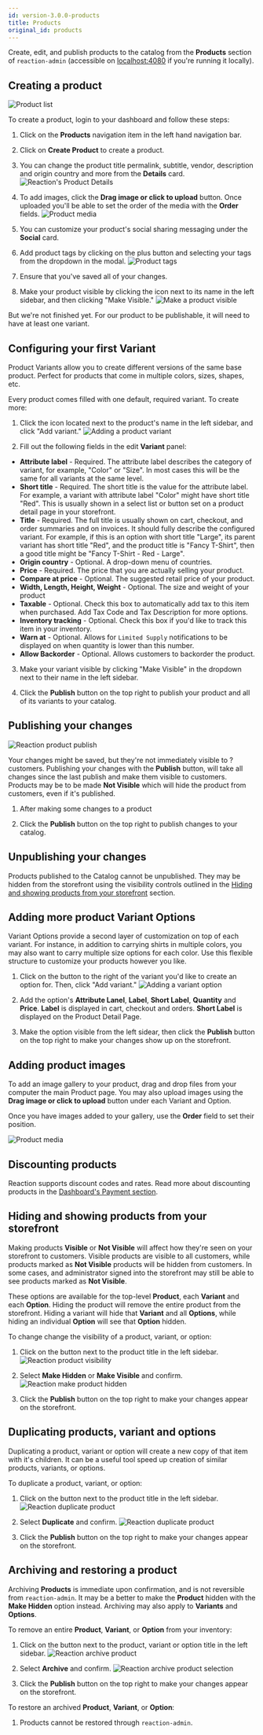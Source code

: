 ```yaml
---
id: version-3.0.0-products
title: Products
original_id: products
---
```


Create, edit, and publish products to the catalog from the **Products** section of `reaction-admin` (accessible on [localhost:4080](http://localhost:4080) if you're running it locally).

## Creating a product

![](/assets/operator-ui-product-list.png "Product list")

To create a product, login to your dashboard and follow these steps:

1. Click on the **Products** navigation item in the left hand navigation bar.

2. Click on **Create Product** to create a product.

3. You can change the product title permalink, subtitle, vendor, description and origin country and more from the **Details** card. ![](/assets/reaction-admin-product-detail.png "Reaction's Product Details")

3. To add images, click the **Drag image or click to upload** button. Once uploaded you'll be able to set the order of the media with the **Order** fields. ![](/assets/operator-ui-product-media.png "Product media")

4. You can customize your product's social sharing messaging under the **Social** card.

5. Add product tags by clicking on the plus <i class="font-icon mdi mdi-plus"></i> button and selecting your tags from the dropdown in the modal. ![](/assets/reaction-admin-product-tags.png "Product tags")

6. Ensure that you've saved all of your changes.

7. Make your product visible by clicking the <i class="font-icon mdi mdi-dots-horizontal"></i> icon next to its name in the left sidebar, and then clicking "Make Visible." ![](/assets/reaction-admin-product-make-visible.png "Make a product visible")

But we're not finished yet. For our product to be publishable, it will need to have at least one variant.

## Configuring your first Variant

Product Variants allow you to create different versions of the same base product. Perfect for products that come in multiple colors, sizes, shapes, etc.

Every product comes filled with one default, required variant. To create more:
1. Click the <i class="font-icon mdi mdi-dots-horizontal"></i> icon located next to the product's name in the left sidebar, and click "Add variant." ![](/assets/reaction-admin-product-variant-add.png "Adding a product variant")

2. Fill out the following fields in the edit **Variant** panel:

- **Attribute label** - Required. The attribute label describes the category of variant, for example, "Color" or "Size". In most cases this will be the same for all variants at the same level.
- **Short title** - Required. The short title is the value for the attribute label. For example, a variant with attribute label "Color" might have short title "Red". This is usually shown in a select list or button set on a product detail page in your storefront.
- **Title** - Required. The full title is usually shown on cart, checkout, and order summaries and on invoices. It should fully describe the configured variant. For example, if this is an option with short title "Large", its parent variant has short title "Red", and the product title is "Fancy T-Shirt", then a good title might be "Fancy T-Shirt - Red - Large".
- **Origin country** - Optional. A drop-down menu of countries.
- **Price** - Required. The price that you are actually selling your product.
- **Compare at price** - Optional. The suggested retail price of your product.
- **Width, Length, Height, Weight** - Optional. The size and weight of your product
- **Taxable** - Optional. Check this box to automatically add tax to this item when purchased. Add Tax Code and Tax Description for more options.
- **Inventory tracking** - Optional. Check this box if you'd like to track this item in your inventory.
- **Warn at** - Optional. Allows for `Limited Supply` notifications to be displayed on when quantity is lower than this number.
- **Allow Backorder** - Optional. Allows customers to backorder the product.

3. Make your variant visible by clicking "Make Visible" in the <i class="font-icon mdi mdi-dots-horizontal"></i> dropdown next to their name in the left sidebar.

3. Click the **Publish** button on the top right to publish your product and all of its variants to your catalog.

## Publishing your changes

![](/assets/reaction-admin-product-publish.png "Reaction product publish")

Your changes might be saved, but they're not immediately visible to ?customers. Publishing your changes with the **Publish** button, will take all changes since the last publish and make them visible to customers. Products may be to be made **Not Visible** which will hide the product from customers, even if it's published.

1. After making some changes to a product

2. Click the **Publish** button on the top right to publish changes to your catalog.

## Unpublishing your changes

Products published to the Catalog cannot be unpublished. They may be hidden from the storefront using the visibility controls outlined in the [Hiding and showing products from your storefront](#hiding-and-showing-products-from-your-storefront) section.

## Adding more product Variant Options

Variant Options provide a second layer of customization on top of each variant. For instance, in addition to carrying shirts in multiple colors, you may also want to carry multiple size options for each color. Use this flexible structure to customize your products however you like.

1. Click on the <i class="font-icon mdi mdi-dots-horizontal"></i> button to the right of the variant you'd like to create an option for. Then, click "Add variant." ![](/assets/reaction-admin-product-option-add.png "Adding a variant option")

2. Add the option's **Attribute Lanel**, **Label**, **Short Label**, **Quantity** and **Price**. **Label** is displayed in cart, checkout and orders. **Short Label** is displayed on the Product Detail Page.

3. Make the option visible from the left sidear, then click the **Publish** button on the top right to make your changes show up on the storefront.

## Adding product images

To add an image gallery to your product, drag and drop files from your computer the main Product page. You may also upload images using the **Drag image or click to upload** button under each Variant and Option.

Once you have images added to your gallery, use the **Order** field to set their position.

![](/assets/operator-ui-product-media.png "Product media")

## Discounting products

Reaction supports discount codes and rates. Read more about discounting products in the [Dashboard's Payment section](payments-discounts.md).

## Hiding and showing products from your storefront

Making products **Visible** or **Not Visible** will affect how they're seen on your storefront to customers. Visible products are visible to all customers, while products marked as **Not Visible** products will be hidden from customers. In some cases, and administrator signed into the storefront may still be able to see products marked as **Not Visible**.

These options are available for the top-level **Product**, each **Variant** and each **Option**. Hiding the product will remove the entire product from the storefront. Hiding a variant will hide that **Variant** and all **Options**, while hiding an individual **Option** will see that **Option** hidden.

To change change the visibility of a product, variant, or option:

1. Click on the <i class="font-icon mdi mdi-dots-horizontal"></i> button next to the product title in the left sidebar. ![](/assets/reaction-admin-product-dropdown.png "Reaction product visibility")

2. Select **Make Hidden** or **Make Visible** and confirm. ![](/assets/reaction-admin-product-make-hidden.png "Reaction make product hidden")

3. Click the **Publish** button on the top right to make your changes appear on the storefront.

## Duplicating products, variant and options

Duplicating a product, variant or option will create a new copy of that item with it's children. It can be a useful tool speed up creation of similar products, variants, or options.

To duplicate a product, variant, or option:

1. Click on the <i class="font-icon mdi mdi-dots-horizontal"></i> button next to the product title in the left sidebar. ![](/assets/reaction-admin-product-dropdown.png "Reaction duplicate product")

2. Select **Duplicate** and confirm. ![](/assets/reaction-admin-product-duplicate.png "Reaction duplicate product")

3. Click the **Publish** button on the top right to make your changes appear on the storefront.

## Archiving and restoring a product

Archiving **Products** is immediate upon confirmation, and is not reversible from `reaction-admin`. It may be a better to make the **Product** hidden with the **Make Hidden** option instead. Archiving may also apply to **Variants** and **Options**.

To remove an entire **Product**, **Variant**, or **Option** from your inventory:

1. Click on the <i class="font-icon mdi mdi-dots-horizontal"></i> button next to the product, variant or option title in the left sidebar. ![](/assets/reaction-admin-product-dropdown.png "Reaction archive product")

2. Select **Archive** and confirm. ![](/assets/reaction-admin-product-archive-select.png "Reaction archive product selection")

3. Click the **Publish** button on the top right to make your changes appear on the storefront.

To restore an archived **Product**, **Variant**, or **Option**:

1. Products cannot be restored through `reaction-admin`.

